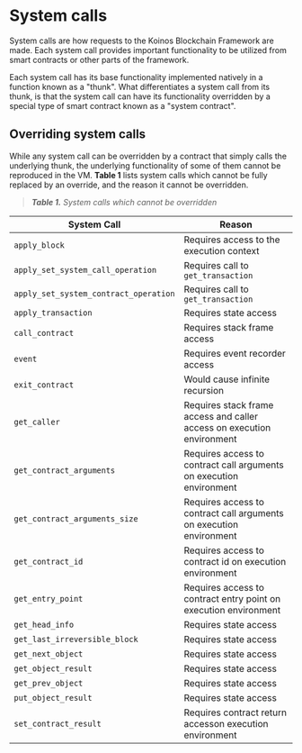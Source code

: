 # System calls

System calls are how requests to the Koinos Blockchain Framework are made. Each system call provides important functionality to be utilized from smart contracts or other parts of the framework. 

Each system call has its base functionality implemented natively in a function known as a "thunk". What differentiates a system call from its thunk, is that the system call can have its functionality overridden by a special type of smart contract known as a "system contract".

## Overriding system calls

While any system call can be overridden by a contract that simply calls the underlying thunk, the underlying functionality of some of them cannot be reproduced in the VM. **Table 1** lists system calls which cannot be fully replaced by an override, and the reason it cannot be overridden.

> _**Table 1.** System calls which cannot be overridden_

|System Call|Reason|
|---|---|
|`apply_block`|Requires access to the execution context|
|`apply_set_system_call_operation`|Requires call to `get_transaction`|
|`apply_set_system_contract_operation`|Requires call to `get_transaction`|
|`apply_transaction`|Requires state access|
|`call_contract`|Requires stack frame access|
|`event`|Requires event recorder access|
|`exit_contract`|Would cause infinite recursion|
|`get_caller`|Requires stack frame access and caller access on execution environment|
|`get_contract_arguments`|Requires access to contract call arguments on execution environment|
|`get_contract_arguments_size`|Requires access to contract call arguments on execution environment|
|`get_contract_id`|Requires access to contract id on execution environment|
|`get_entry_point`|Requires access to contract entry point on execution environment|
|`get_head_info`|Requires state access|
|`get_last_irreversible_block`|Requires state access|
|`get_next_object`|Requires state access|
|`get_object_result`|Requires state access|
|`get_prev_object`|Requires state access|
|`put_object_result`|Requires state access|
|`set_contract_result`|Requires contract return accesson execution environment|
